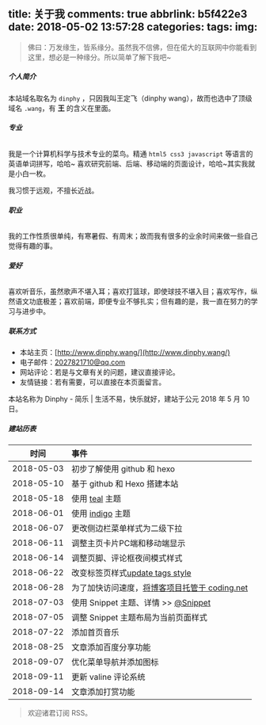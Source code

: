 title: 关于我
comments: true
abbrlink: b5f422e3
date: 2018-05-02 13:57:28
categories:
tags:
img:
---
> 佛曰：万发缘生，皆系缘分。虽然我不信佛，但在偌大的互联网中你能看到这里，想必是一种缘分。所以简单了解下我吧~

##### 个人简介

本站域名取名为 `dinphy` ，只因我叫王定飞（dinphy wang），故而也选中了顶级域名 `.wang`，有 **王** 的含义在里面。

###### **专业**

我是一个计算机科学与技术专业的菜鸟。精通 `html5 css3 javascript` 等语言的英语单词拼写，哈哈~ 喜欢研究前端、后端、移动端的页面设计，哈哈~其实我就是小白一枚。

我习惯于远观，不擅长近战。

###### **职业**

我的工作性质很单纯，有寒暑假、有周末；故而我有很多的业余时间来做一些自己觉得有趣的事。

###### **爱好**

喜欢听音乐，虽然歌声不堪入耳；喜欢打篮球，即使球技不堪入目；喜欢写作，纵然语文功底极差；喜欢前端，即便专业不够扎实；但有趣的是，我一直在努力的学习与进步中。

##### 联系方式

 - 本站主页：[http://www.dinphy.wang/](http://www.dinphy.wang/)
 - 电子邮件：2027821710@qq.com
 - 网站评论：若是与文章有关的问题，建议直接评论。
 - 友情链接：若有需要，可以直接在本页面留言。

本站名称为 Dinphy - 简乐 | 生活不易，快乐就好，建站于公元 2018 年 5 月 10 日。

##### 建站历表

| 时间 | 事件 |
|:--------------------:|:---------------------|
| 2018-05-03 | 初步了解使用 github 和 hexo |
| 2018-05-10 | 基于 github 和 Hexo 搭建本站 | 
| 2018-05-18 | 使用 [teal](https://github.com/dinphy/hexo-theme-teal) 主题 |
| 2018-06-01 | 使用 [indigo](https://github.com/dinphy/hexo-theme-indigo-plus) 主题 |
| 2018-06-07 | 更改侧边栏菜单样式为二级下拉 |
| 2018-06-11 | 调整主页卡片PC端和移动端显示 |
| 2018-06-14 | 调整页脚、评论框夜间模式样式 |
| 2018-06-22 | 改变标签页样式[update tags style](https://github.com/dinphy/hexo-theme-indigo/commit/9f84a421bc6a69bd4f292e75918eb85e339ff75e) |
| 2018-06-28 | 为了加快访问速度，[将博客项目托管于 coding.net](https://www.dinphy.wang/posts/5cd9f4a5/) |
| 2018-07-03 | 使用 Snippet 主题、详情 >> [@Snippet](https://github.com/dinphy/hexo-theme-snippet) |
| 2018-07-05 | 调整 Snippet 主题布局为当前页面样式 |
| 2018-07-22 | 添加首页音乐 |
| 2018-08-25 | 文章添加百度分享功能 |
| 2018-09-07 | 优化菜单导航并添加图标 |
| 2018-09-11 | 更新 valine 评论系统 |
| 2018-09-14 | 文章添加打赏功能 |

> 欢迎诸君订阅 RSS。